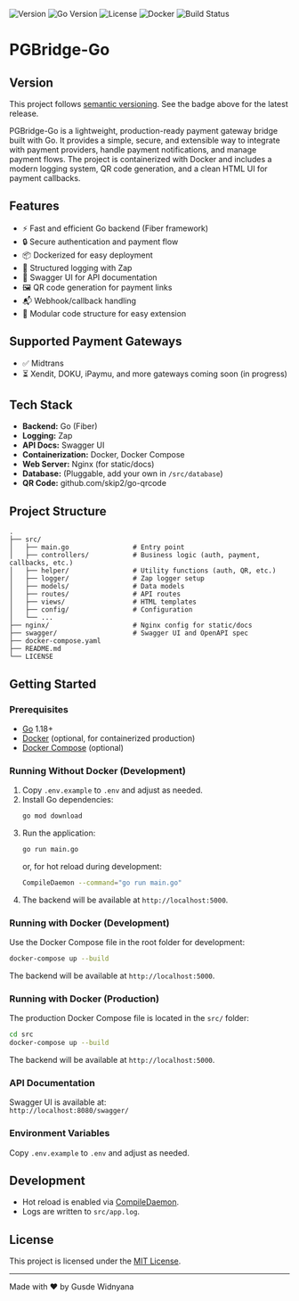 
![Version](https://img.shields.io/github/v/release/gusdeyw/pgbridge-go?label=version)
![Go Version](https://img.shields.io/badge/go-1.18%2B-blue)
![License](https://img.shields.io/github/license/gusdeyw/pgbridge-go)
![Docker](https://img.shields.io/badge/docker-ready-blue)
![Build Status](https://img.shields.io/badge/build-passing-brightgreen)


# PGBridge-Go


## Version

This project follows [semantic versioning](https://semver.org/). See the badge above for the latest release.

PGBridge-Go is a lightweight, production-ready payment gateway bridge built with Go. It provides a simple, secure, and extensible way to integrate with payment providers, handle payment notifications, and manage payment flows. The project is containerized with Docker and includes a modern logging system, QR code generation, and a clean HTML UI for payment callbacks.

## Features

- ⚡ Fast and efficient Go backend (Fiber framework)
- 🔒 Secure authentication and payment flow
- 📦 Dockerized for easy deployment
- 📝 Structured logging with Zap
- 📄 Swagger UI for API documentation
- 🖼️ QR code generation for payment links
- 📬 Webhook/callback handling
- 🧩 Modular code structure for easy extension


## Supported Payment Gateways

- ✅ Midtrans
- ⏳ Xendit, DOKU, iPaymu, and more gateways coming soon (in progress)

## Tech Stack

- **Backend:** Go (Fiber)
- **Logging:** Zap
- **API Docs:** Swagger UI
- **Containerization:** Docker, Docker Compose
- **Web Server:** Nginx (for static/docs)
- **Database:** (Pluggable, add your own in `/src/database`)
- **QR Code:** github.com/skip2/go-qrcode

## Project Structure

```
.
├── src/
│   ├── main.go                # Entry point
│   ├── controllers/           # Business logic (auth, payment, callbacks, etc.)
│   ├── helper/                # Utility functions (auth, QR, etc.)
│   ├── logger/                # Zap logger setup
│   ├── models/                # Data models
│   ├── routes/                # API routes
│   ├── views/                 # HTML templates
│   ├── config/                # Configuration
│   └── ...
├── nginx/                     # Nginx config for static/docs
├── swagger/                   # Swagger UI and OpenAPI spec
├── docker-compose.yaml
├── README.md
└── LICENSE
```

## Getting Started


### Prerequisites

- [Go](https://golang.org/dl/) 1.18+
- [Docker](https://www.docker.com/) (optional, for containerized production)
- [Docker Compose](https://docs.docker.com/compose/) (optional)

### Running Without Docker (Development)

1. Copy `.env.example` to `.env` and adjust as needed.
2. Install Go dependencies:
   ```sh
   go mod download
   ```
3. Run the application:
   ```sh
   go run main.go
   ```
   or, for hot reload during development:
   ```sh
   CompileDaemon --command="go run main.go"
   ```
4. The backend will be available at `http://localhost:5000`.


### Running with Docker (Development)

Use the Docker Compose file in the root folder for development:

```sh
docker-compose up --build
```

The backend will be available at `http://localhost:5000`.

### Running with Docker (Production)

The production Docker Compose file is located in the `src/` folder:

```sh
cd src
docker-compose up --build
```

The backend will be available at `http://localhost:5000`.

### API Documentation

Swagger UI is available at:  
`http://localhost:8080/swagger/`

### Environment Variables

Copy `.env.example` to `.env` and adjust as needed.

## Development

- Hot reload is enabled via [CompileDaemon](https://github.com/githubnemo/CompileDaemon).
- Logs are written to `src/app.log`.

## License

This project is licensed under the [MIT License](LICENSE).

---

Made with ❤️ by Gusde Widnyana

